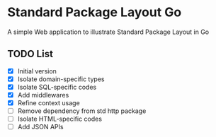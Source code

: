 # Standard Package Layout Go
A simple Web application to illustrate Standard Package Layout in Go

## TODO List
- [x] Initial version
- [x] Isolate domain-specific types
- [x] Isolate SQL-specific codes
- [x] Add middlewares
- [x] Refine context usage
- [ ] Remove dependency from std http package
- [ ] Isolate HTML-specific codes
- [ ] Add JSON APIs

